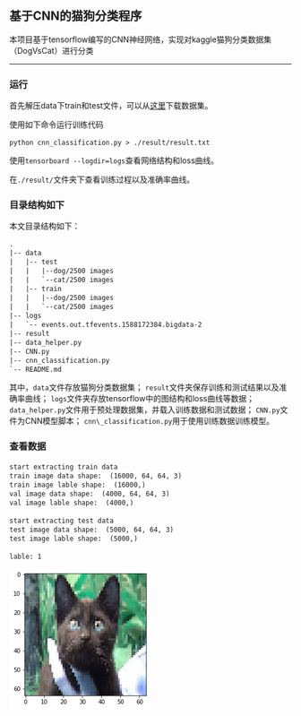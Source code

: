 ## 基于CNN的猫狗分类程序

本项目基于tensorflow编写的CNN神经网络，实现对kaggle猫狗分类数据集（DogVsCat）进行分类

----

### 运行
首先解压data下train和test文件，可以从[这里](https://github.com/thesouther/ucas_courses/tree/master/DeepLearning/cnn_classification_CatVsDog/data)下载数据集。

使用如下命令运行训练代码
```
python cnn_classification.py > ./result/result.txt
```
使用`tensorboard --logdir=logs`查看网络结构和loss曲线。

在`./result/`文件夹下查看训练过程以及准确率曲线。

### 目录结构如下
本文目录结构如下：
```
.
|-- data
|   |-- test
|   |   |--dog/2500 images
|   |   `--cat/2500 images
|   |-- train
|   |   |--dog/2500 images
|   |   `--cat/2500 images
|-- logs
|   `-- events.out.tfevents.1588172384.bigdata-2
|-- result
|-- data_helper.py
|-- CNN.py
|-- cnn_classification.py
`-- README.md
```


其中，`data`文件存放猫狗分类数据集；
`result`文件夹保存训练和测试结果以及准确率曲线；
`logs`文件夹存放tensorflow中的图结构和loss曲线等数据；
`data_helper.py`文件用于预处理数据集，并载入训练数据和测试数据；
`CNN.py`文件为CNN模型脚本；
`cnn\_classification.py`用于使用训练数据训练模型。

### 查看数据

    start extracting train data
    train image data shape:  (16000, 64, 64, 3)
    train image lable shape:  (16000,)
    val image data shape:  (4000, 64, 64, 3)
    val image lable shape:  (4000,)

    start extracting test data
    test image data shape:  (5000, 64, 64, 3)
    test image lable shape:  (5000,)
    
    lable: 1
![image](./img/output_1_1.png)

